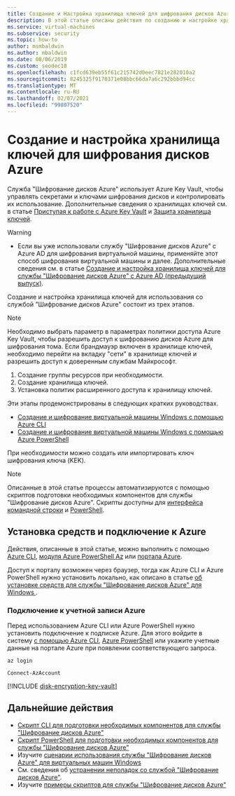 ```yaml
---
title: Создание и Настройка хранилища ключей для шифрования дисков Azure на виртуальной машине Windows
description: В этой статье описаны действия по созданию и настройке хранилища ключей для использования с шифрованием дисков Azure на виртуальной машине Windows.
ms.service: virtual-machines
ms.subservice: security
ms.topic: how-to
author: msmbaldwin
ms.author: mbaldwin
ms.date: 08/06/2019
ms.custom: seodec18
ms.openlocfilehash: c1fcd639eb55f61c215742d0eec7821e282010a2
ms.sourcegitcommit: 8245325f9170371e08bbc66da7a6c292bbbd94cc
ms.translationtype: MT
ms.contentlocale: ru-RU
ms.lasthandoff: 02/07/2021
ms.locfileid: "99807520"
---
```

# <a name="create-and-configure-a-key-vault-for-azure-disk-encryption"></a>Создание и настройка хранилища ключей для шифрования дисков Azure

Служба "Шифрование дисков Azure" использует Azure Key Vault, чтобы управлять секретами и ключами шифрования дисков и контролировать их использование.  Дополнительные сведения о хранилищах ключей см. в статье [Приступая к работе с Azure Key Vault](../../key-vault/general/overview.md) и [Защита хранилища ключей](../../key-vault/general/secure-your-key-vault.md). 

> [!WARNING]
> - Если вы уже использовали службу "Шифрование дисков Azure" c Azure AD для шифрования виртуальной машины, применяйте этот способ шифрования виртуальной машины и далее. Дополнительные сведения см. в статье [Создание и настройка хранилища ключей для службы "Шифрование дисков Azure" c Azure AD (предыдущий выпуск)](disk-encryption-key-vault-aad.md).

Создание и настройка хранилища ключей для использования со службой "Шифрование дисков Azure" состоит из трех этапов.

> [!Note]
> Необходимо выбрать параметр в параметрах политики доступа Azure Key Vault, чтобы разрешить доступ к шифрованию дисков Azure для шифрования тома. Если брандмауэр включен в хранилище ключей, необходимо перейти на вкладку "сети" в хранилище ключей и разрешить доступ к доверенным службам Майкрософт. 

1. Создание группы ресурсов при необходимости.
2. Создание хранилища ключей. 
3. Установка политик расширенного доступа к хранилищу ключей.

Эти этапы продемонстрированы в следующих кратких руководствах.

- [Создание и шифрование виртуальной машины Windows с помощью Azure CLI](disk-encryption-cli-quickstart.md)
- [Создание и шифрование виртуальной машины Windows с помощью Azure PowerShell](disk-encryption-powershell-quickstart.md)

При необходимости можно создать или импортировать ключ шифрования ключа (KEK).

> [!Note]
> Описанные в этой статье процессы автоматизируются с помощью скриптов подготовки необходимых компонентов для службы "Шифрование дисков Azure". Скрипты доступны для [интерфейса командной строки](https://github.com/ejarvi/ade-cli-getting-started) и [PowerShell](https://github.com/Azure/azure-powershell/tree/master/src/Compute/Compute/Extension/AzureDiskEncryption/Scripts).

## <a name="install-tools-and-connect-to-azure"></a>Установка средств и подключение к Azure

Действия, описанные в этой статье, можно выполнить с помощью [Azure CLI](/cli/azure/), [модуля Azure PowerShell Az](/powershell/azure/) или [портала Azure](https://portal.azure.com).

Доступ к порталу возможен через браузер, тогда как Azure CLI и Azure PowerShell нужно установить локально, как описано в статье [об установке средств для службы "Шифрование дисков Azure" для Windows ](disk-encryption-windows.md#install-tools-and-connect-to-azure).

### <a name="connect-to-your-azure-account"></a>Подключение к учетной записи Azure

Перед использованием Azure CLI или Azure PowerShell нужно установить подключение к подписке Azure. Для этого войдите в систему [с помощью Azure CLI](/cli/azure/authenticate-azure-cli), [Azure PowerShell](/powershell/azure/authenticate-azureps) или укажите учетные данные на портале Azure при появлении соответствующего запроса.

```azurecli-interactive
az login
```

```azurepowershell-interactive
Connect-AzAccount
```

[!INCLUDE [disk-encryption-key-vault](../../../includes/disk-encryption-key-vault.md)]
 
## <a name="next-steps"></a>Дальнейшие действия

- [Скрипт CLI для подготовки необходимых компонентов для службы "Шифрование дисков Azure"](https://github.com/ejarvi/ade-cli-getting-started)
- [Скрипт PowerShell для подготовки необходимых компонентов для службы "Шифрование дисков Azure"](https://github.com/Azure/azure-powershell/tree/master/src/Compute/Compute/Extension/AzureDiskEncryption/Scripts)
- Изучите [сценарии использования службы "Шифрование дисков Azure" для виртуальных машин Windows](disk-encryption-windows.md)
- См. сведения об [устранении неполадок со службой "Шифрование дисков Azure"](disk-encryption-troubleshooting.md).
- Изучите [примеры скриптов для службы "Шифрование дисков Azure"](disk-encryption-sample-scripts.md)
